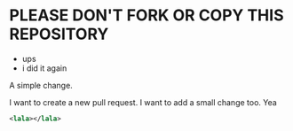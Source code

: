 PLEASE DON'T FORK OR COPY THIS REPOSITORY
=========================================

 - ups
 - i did it again

A simple change.

I want to create a new pull request.
I want to add a small change too.
Yea

```xml
<lala></lala>
```
